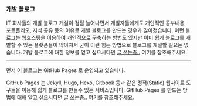 ### 개발 블로그

IT 회사들의 개발 블로그 개설이 점점 늘어나면서 개발자들에게도 개인적인 공부내용, 포트폴리오, 지식 공유 등의 이유로 개발 블로그를 만드는 경우가 많아졌습니다. 이런 블로그는 웹호스팅을 이용하여 개인적으로 구축하는 방법도 있지만 이미 쉽게 블로그를 개발할 수 있는 플랫폼들이 많아져서 굳이 이런 힘든 방법으로 블로그를 개설할 필요는 없습니다. 개발 블로그에 대한 정보를 얻고 싶으시다면 [글 쓰는중..](링크) 여기를 참조해주세요.

---

먼저 이 블로그는 GitHub Pages 로 운영되고 있습니다. 

GitHub Pages 는 Jekyll, Hugo, Hexo, Gitbook 등과 같은 정적(Static) 웹사이트 도구들을 이용해 쉽게 블로그를 만들수 있는 서비스입니다. GitHub Pages 를 만드는 방법에 대해 알고 싶으시다면 [글 쓰는중..](링크) 여기를 참조해주세요.